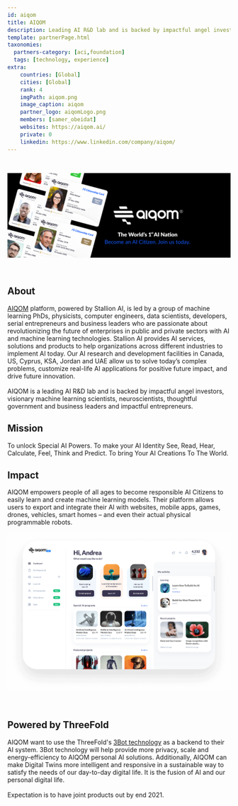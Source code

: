 ```yaml
---
id: aiqom
title: AIQOM
description: Leading AI R&D lab and is backed by impactful angel investors, visionary machine learning scientists.
template: partnerPage.html
taxonomies:
  partners-category: [aci,foundation]
  tags: [technology, experience]
extra:
    countries: [Global]
    cities: [Global]
    rank: 4
    imgPath: aiqom.png
    image_caption: aiqom
    partner_logo: aiqomLogo.png
    members: [samer_obeidat]
    websites: https://aiqom.ai/
    private: 0
    linkedin: https://www.linkedin.com/company/aiqom/
---
```


<br/>

![aiqom](aiqom2.png)

<br/>

## About

[AIQOM](https://aiqom.ai/) platform, powered by Stallion AI, is led by a group of machine learning PhDs, physicists, computer engineers, data scientists, developers, serial entrepreneurs and business leaders who are passionate about revolutionizing the future of enterprises in public and private sectors with AI and machine learning technologies. Stallion AI provides AI services, solutions and products to help organizations across different industries to implement AI today. Our AI research and development facilities in Canada, US, Cyprus, KSA, Jordan and UAE allow us to solve today’s complex problems, customize real-life AI applications for positive future impact, and drive future innovation.
<br/>
<br/>
AIQOM is a leading AI R&D lab and is backed by impactful angel investors, visionary machine learning scientists, neuroscientists, thoughtful government and business leaders and impactful entrepreneurs.

## Mission

To unlock Special AI Powers. To make your AI Identity See, Read, Hear, Calculate, Feel, Think and Predict. To bring Your AI Creations To The World.

## Impact

AIQOM empowers people of all ages to become responsible AI Citizens to easily learn and create machine learning models. Their platform allows users to export and integrate their AI with websites, mobile apps, games, drones, vehicles, smart homes – and even their actual physical programmable robots.
<br/>

![beta](aiqom_beta.png)

<br/>

## Powered by ThreeFold

AIQOM want to use the ThreeFold's [3Bot technology](https://threefold.io/info/threefold#/threefold__part2_decentralized_is_different_centralized) as a backend to their AI system. 3Bot technology will help provide more privacy, scale and energy-efficiency to AIQOM personal AI solutions. Additionally, AIQOM can make Digital Twins more intelligent and responsive in a sustainable way to satisfy the needs of our day-to-day digital life. It is the fusion of AI and our personal digital life.
<br/>
<br/>
Expectation is to have joint products out by end 2021.
